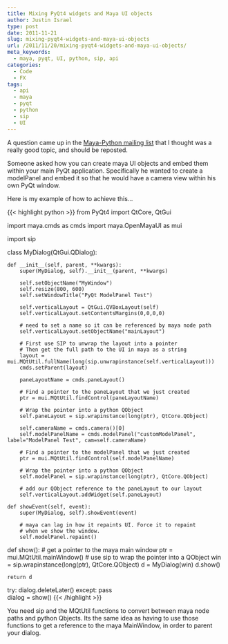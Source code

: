 ```yaml
---
title: Mixing PyQt4 widgets and Maya UI objects
author: Justin Israel
type: post
date: 2011-11-21
slug: mixing-pyqt4-widgets-and-maya-ui-objects
url: /2011/11/20/mixing-pyqt4-widgets-and-maya-ui-objects/
meta_keywords:
  - maya, pyqt, UI, python, sip, api
categories:
  - Code
  - FX
tags:
  - api
  - maya
  - pyqt
  - python
  - sip
  - UI
---
```

A question came up in the [Maya-Python mailing list](http://groups.google.com/group/python_inside_maya) that I thought was a really good topic, and should be reposted.

Someone asked how you can create maya UI objects and embed them within your main PyQt application. Specifically he wanted to create a modelPanel and embed it so that he would have a camera view within his own PyQt window.

<!--more-->

Here is my example of how to achieve this&#8230;

{{< highlight python >}}
from PyQt4 import QtCore, QtGui

import maya.cmds as cmds
import maya.OpenMayaUI as mui

import sip


class MyDialog(QtGui.QDialog):

    def __init__(self, parent, **kwargs):
        super(MyDialog, self).__init__(parent, **kwargs)
        
        self.setObjectName("MyWindow")
        self.resize(800, 600)
        self.setWindowTitle("PyQt ModelPanel Test")

        self.verticalLayout = QtGui.QVBoxLayout(self)
        self.verticalLayout.setContentsMargins(0,0,0,0)

        # need to set a name so it can be referenced by maya node path
        self.verticalLayout.setObjectName("mainLayout")
        
        # First use SIP to unwrap the layout into a pointer
        # Then get the full path to the UI in maya as a string
        layout = mui.MQtUtil.fullName(long(sip.unwrapinstance(self.verticalLayout)))
        cmds.setParent(layout)

        paneLayoutName = cmds.paneLayout()
        
        # Find a pointer to the paneLayout that we just created
        ptr = mui.MQtUtil.findControl(paneLayoutName)
        
        # Wrap the pointer into a python QObject
        self.paneLayout = sip.wrapinstance(long(ptr), QtCore.QObject)

        self.cameraName = cmds.camera()[0]
        self.modelPanelName = cmds.modelPanel("customModelPanel", label="ModelPanel Test", cam=self.cameraName)
        
        # Find a pointer to the modelPanel that we just created
        ptr = mui.MQtUtil.findControl(self.modelPanelName)
        
        # Wrap the pointer into a python QObject
        self.modelPanel = sip.wrapinstance(long(ptr), QtCore.QObject)

        # add our QObject reference to the paneLayout to our layout
        self.verticalLayout.addWidget(self.paneLayout)

    def showEvent(self, event):
        super(MyDialog, self).showEvent(event)

        # maya can lag in how it repaints UI. Force it to repaint
        # when we show the window.
        self.modelPanel.repaint()
                    

def show():
    # get a pointer to the maya main window
    ptr = mui.MQtUtil.mainWindow()
    # use sip to wrap the pointer into a QObject
    win = sip.wrapinstance(long(ptr), QtCore.QObject)
    d = MyDialog(win)
    d.show()

    return d


try:
    dialog.deleteLater()
except:
    pass    
dialog = show()
{{< /highlight >}}

You need sip and the MQtUtil functions to convert between maya node paths and python Qbjects. Its the same idea as having to use those functions to get a reference to the maya MainWindow, in order to parent your dialog.

